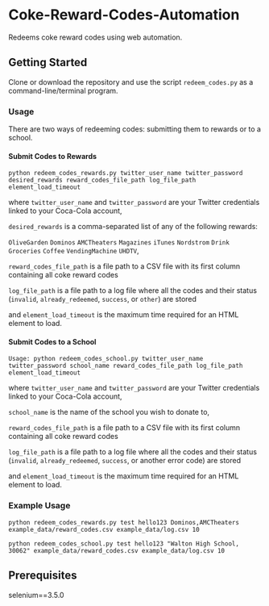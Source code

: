 # Coke-Reward-Codes-Automation
Redeems coke reward codes using web automation.

## Getting Started
Clone or download the repository and use the script `redeem_codes.py` as a command-line/terminal program.

### Usage
There are two ways of redeeming codes: submitting them to rewards or to a school.

#### Submit Codes to Rewards
`python redeem_codes_rewards.py twitter_user_name twitter_password desired_rewards reward_codes_file_path log_file_path element_load_timeout`

where `twitter_user_name` and `twitter_password` are your Twitter credentials linked to your Coca-Cola account,

`desired_rewards` is a comma-separated list of any of the following rewards:

`OliveGarden`
`Dominos`
`AMCTheaters`
`Magazines`
`iTunes`
`Nordstrom`
`Drink`
`Groceries`
`Coffee`
`VendingMachine`
`UHDTV`,

`reward_codes_file_path` is a file path to a CSV file with its first column containing all coke reward codes

`log_file_path` is a file path to a log file where all the codes and their status (`invalid`, `already_redeemed`, `success`, or `other`) are stored

and `element_load_timeout` is the maximum time required for an HTML element to load.

#### Submit Codes to a School
`Usage: python redeem_codes_school.py twitter_user_name twitter_password school_name reward_codes_file_path log_file_path element_load_timeout`

where `twitter_user_name` and `twitter_password` are your Twitter credentials linked to your Coca-Cola account,

`school_name` is the name of the school you wish to donate to,

`reward_codes_file_path` is a file path to a CSV file with its first column containing all coke reward codes

`log_file_path` is a file path to a log file where all the codes and their status (`invalid`, `already_redeemed`, `success`, or another error code) are stored

and `element_load_timeout` is the maximum time required for an HTML element to load.

### Example Usage
`python redeem_codes_rewards.py test hello123 Dominos,AMCTheaters example_data/reward_codes.csv example_data/log.csv 10`

`python redeem_codes_school.py test hello123 "Walton High School, 30062" example_data/reward_codes.csv example_data/log.csv 10`

## Prerequisites
selenium==3.5.0

